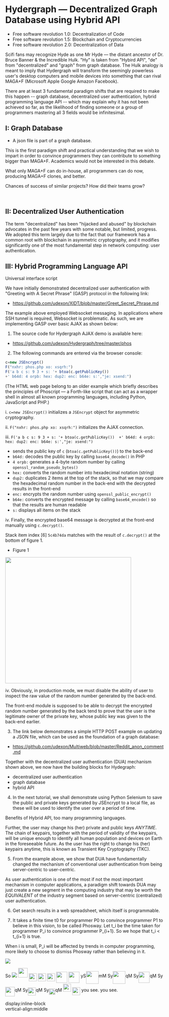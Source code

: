 # Hydergraph &mdash; Decentralized Graph Database using Hybrid API

- Free software revolution 1.0: Decentralization of Code
- Free software revolution 1.5: Blockchain and Cryptocurrencies
- Free software revolution 2.0: Decentralization of Data

Scifi fans may recognize Hyde as one Mr Hyde &mdash; the distant ancestor of Dr. Bruce Banner & the Incredible Hulk. "Hy" is taken from "Hybird API", "de" from "decentralized" and "graph" from graph database. The Hulk analogy is meant to imply that Hydergraph will transform the seemingly powerless user's desktop computers and mobile devices into something that can rival MAGA+F (Microsoft Apple Google Amazon Facebook).


There are at least 3 fundamental paradigm shifts that are required to make this happen -- graph database, decentralized user authentication, hybrid programming language API -- which may explain why it has not been achieved so far, as the likelihood of finding someone or a group of programmers mastering all 3 fields would be infinitesimal.



## I: Graph Database

- A json file is part of a graph database.

This is the first paradigm shift and practical understanding that we wish to impart in order to convince programmers they can contribute to something bigger than MAGA+F.
Academics would not be interested in this debate. 



What only MAGA+F can do in-house, all programmers can do now, producing MAGA+F clones, and better.

Chances of success of similar projects? How did their teams grow?

 
## II: Decentralized User Authentication
The term "decentralized" has been "hijacked and abused" by blockchain advocates in the past few years with some notable, but limited, progress. We adopted this term largely due to the fact that our framework has a common root with blockchain in asymmetric cryptography, and it modifies significantly one of the most fundamental step in network computing: user authentication.


## III: Hybrid Programming Language API

Universal interface script

We have initially demonstrated decentralized user authentication with "Greeting with A Secret Phrase" (GASP) protocol in the following link:

- https://github.com/udexon/XIDT/blob/master/Greet_Secret_Phrase.md

The example above employed Websocket messaging. In applications where SSH tunnel is required, Websocket is problematic. As such, we are implementing GASP over basic AJAX as shown below:

1. The source code for Hydergraph AJAX demo is available here:

- https://github.com/udexon/Hydergraph/tree/master/phos

2. The following commands are entered via the browser console:

```js
c=new JSEncrypt()
F("nxhr: phos.php xo: xsqrh:")
F('a b c s: 9 3 + s: '+ btoa(c.getPublicKey()) 
+' b64d: 4 orpb: hex: dup2: enc: b64e: s:',"je: xsend:")
```

(The HTML web page belong to an older example which briefly describes the principles of Phoscript &mdash; a Forth-like script that can act as a wrapper shell in almost all known programming languages, including Python, JavaScript and PHP.)

i. `c=new JSEncrypt()` initializes a `JSEncrypt` object for asymmetric cryptography.

ii. `F("nxhr: phos.php xo: xsqrh:")` initializes the AJAX connection.

iii. `F('a b c s: 9 3 + s: '+ btoa(c.getPublicKey()) 
+' b64d: 4 orpb: hex: dup2: enc: b64e: s:',"je: xsend:")`

- sends the public key of `c` (`btoa(c.getPublicKey())`) to the back-end
- `b64d:` decodes the public key by calling `base64_decode()` in PHP
- `4 orpb:` generates a 4-byte random number by calling `openssl_random_pseudo_bytes()`
- `hex:` converts the random number into hexadecimal notation (string)
- `dup2:` duplicates 2 items at the top of the stack, so that we may compare the hexadecimal random number in the back-end with the decrypted results in the front-end
- `enc:` encrypts the random number using `openssl_public_encrypt()`
- `b64e:` converts the encrypted message by calling `base64_encode()` so that the results are human readable
- `s:` displays all items on the stack

iv. Finally, the encrypted base64 message is decrypted at the front-end manually using `c.decrypt()`. 

Stack item index [6] `5c4b74da` matches with the result of `c.decrypt()` at the bottom of figure 1.

- Figure 1
<img src="https://github.com/udexon/Hydergraph/blob/master/Hydegraph/GASP.png" width=400>

iv. Obviously, in production mode, we must disable the ability of user to inspect the raw value of the random number generated by the back-end.

The front-end module is supposed to be able to decrypt the encrypted random number generated by the back tend to prove that the user is the legitimate owner of the private key, whose public key was given to the back-end earlier.

3. The link below demonstrates a simple HTTP POST example on updating a JSON file, which can be used as the foundation of a graph database:

- https://github.com/udexon/Multiweb/blob/master/Reddit_anon_comment.md

Together with the decentralized user authentication (DUA) mechanism shown above, we now have the building blocks for Hydegraph:

- decentralized user authentication
- graph database
- hybrid API

4. In the next tutorial, we shall demonstrate using Python Selenium to save the public and private keys generated by JSEncrypt to a local file, as these will be used to identify the user over a period of time.

Benefits of Hybrid API, too many programming languages.

Further, the user may change his (her) private and public keys _ANYTIME_. The chain of keypairs, together with the period of validity of the keypairs, will be unique enough to identify all human population and devices on Earth in the foreseeable future. As the user has the right to change his (her) keypairs anytime, this is known as Transient Key Cryptography (TKC).

5. From the example above, we show that DUA have fundamentally changed the mechanism of conventional user authentication from being server-centric to user-centric.

As user authentication is one of the most if not the most important mechanism in computer applications, a paradigm shift towards DUA may just create a new segment in the computing industry that may be worth the _EQUIVALENT_ of the industry segment based on server-centric (centralized) user authentication.

6. Get search results in a web spreadsheet, which itself is programmable.


7. It takes a finite time t0 for programmer P0 to convince programmer P1 to believe in this vision, to be called Phosway. Let t_i be the time taken for programmer P_i to convince programmer P_{i+1}. So we hope that t_i < t_{i+1} is true.

When i is small, P_i will be affected by trends in computer programming, more likely to choose to dismiss Phosway rather than believing in it.


<img src="https://github.com/udexon/Hydergraph/blob/master/Hydegraph/equation.svg">

So <img src="https://github.com/udexon/Hydergraph/blob/master/Hydegraph/P_i.svg"> <img src="https://github.com/udexon/Hydegraph/blob/master/Hydegraph/P_i.svg" width=30> <img src="https://github.com/udexon/Hydegraph/blob/master/Hydegraph/P_i.svg" width=25 align="middle">
<img src="https://github.com/udexon/Hydergraph/blob/master/Hydegraph/P_i_b2.svg" width=25 align="middle">
<img src="https://github.com/udexon/Hydergraph/blob/master/Hydegraph/P_i_btm.svg" width=25 align="middle">
<img src="https://github.com/udexon/Hydergraph/blob/master/Hydegraph/P_i_btm.svg" width=35 align="middle">
<img src="https://github.com/udexon/Hydergraph/blob/master/Hydegraph/P_i_b3.svg" width=35 align="middle">
 yS<img src="https://github.com/udexon/Hydergraph/blob/master/Hydefraph/P_i_b4.svg" width=40 align="middle">mM 
 Sy<img src="https://github.com/udexon/Hydergraph/blob/master/Hydegraph/P_i_5.svg" width=40 align="middle">qM 
 Sy<img src="https://github.com/udexon/Hydergraph/blob/master/Hydegraph/P_i_5.svg" width=35 align="middle">qM 
 Sy<img src="https://github.com/udexon/Hydergraph/blob/master/Hydegraph/P_i_5.svg" width=30 align="middle">qM 
 Sy<img src="https://github.com/udexon/Hydergraph/blob/master/Hydegraph/P_i_5.svg" width=25 align="middle">qM 
 Sy<img src="https://github.com/udexon/Hydergraph/blob/master/Hydegraph/P_i_5.svg" width=20 align="middle">qM 
<img src="https://github.com/udexon/Hydergraph/blob/master/Hydegraph/P_i.svg" width=25 align="bottom"> <img style="vertical-align:text-top" src="https://github.com/udexon/Hydegraph/blob/master/Hydegraph/P_i_top.svg" width=25> you see. you see.

<span style="display:inline-block; vertical-align:middle">display:inline-block<br>vertical-align:middle</span>
